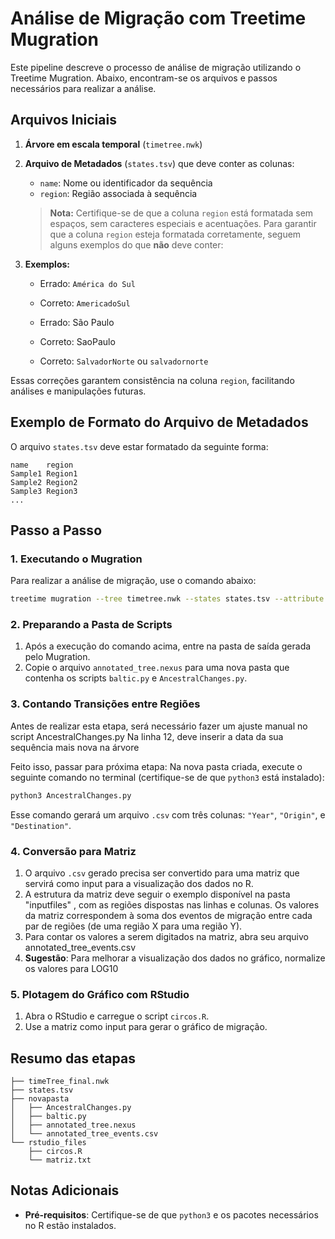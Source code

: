 # Análise de Migração com Treetime Mugration

Este pipeline descreve o processo de análise de migração utilizando o Treetime Mugration. Abaixo, encontram-se os arquivos e passos necessários para realizar a análise.

## Arquivos Iniciais

1. **Árvore em escala temporal** (`timetree.nwk`)
2. **Arquivo de Metadados** (`states.tsv`) que deve conter as colunas:

   - `name`: Nome ou identificador da sequência
   - `region`: Região associada à sequência


   > **Nota:** Certifique-se de que a coluna `region` está formatada sem espaços, sem caracteres especiais e acentuações.
   > Para garantir que a coluna `region` esteja formatada corretamente, seguem alguns exemplos do que **não** deve conter:

1. **Exemplos:** 
   - Errado: `América do Sul`
   - Correto: `AmericadoSul`
   - Errado: São Paulo
   - Correto: SaoPaulo


   - Correto: `SalvadorNorte` ou `salvadornorte`

Essas correções garantem consistência na coluna `region`, facilitando análises e manipulações futuras.

## Exemplo de Formato do Arquivo de Metadados

O arquivo `states.tsv` deve estar formatado da seguinte forma:

```tsv
name    region
Sample1 Region1
Sample2 Region2
Sample3 Region3
...
```

## Passo a Passo

### 1. Executando o Mugration

Para realizar a análise de migração, use o comando abaixo:

```bash
treetime mugration --tree timetree.nwk --states states.tsv --attribute region
```

### 2. Preparando a Pasta de Scripts

1. Após a execução do comando acima, entre na pasta de saída gerada pelo Mugration.
2. Copie o arquivo `annotated_tree.nexus` para uma nova pasta que contenha os scripts `baltic.py` e `AncestralChanges.py`.

### 3. Contando Transições entre Regiões

Antes de realizar esta etapa, será necessário fazer um ajuste manual no script AncestralChanges.py
Na linha 12, deve inserir a data da sua sequência mais nova na árvore

Feito isso, passar para próxima etapa:
Na nova pasta criada, execute o seguinte comando no terminal (certifique-se de que `python3` está instalado):

```bash
python3 AncestralChanges.py
```

Esse comando gerará um arquivo `.csv` com três colunas: `"Year"`, `"Origin"`, e `"Destination"`.

### 4. Conversão para Matriz

1. O arquivo `.csv` gerado precisa ser convertido para uma matriz que servirá como input para a visualização dos dados no R.
2. A estrutura da matriz deve seguir o exemplo disponível na pasta "inputfiles" , com as regiões dispostas nas linhas e colunas. Os valores da matriz correspondem à soma dos eventos de migração entre cada par de regiões (de uma região X para uma região Y).
3. Para contar os valores a serem digitados na matriz, abra seu arquivo annotated_tree_events.csv
4. **Sugestão**: Para melhorar a visualização dos dados no gráfico, normalize os valores para LOG10

### 5. Plotagem do Gráfico com RStudio

1. Abra o RStudio e carregue o script `circos.R`.
2. Use a matriz como input para gerar o gráfico de migração.

## Resumo das etapas

```plaintext
├── timeTree_final.nwk
├── states.tsv
├── novapasta
│   ├── AncestralChanges.py
│   ├── baltic.py
│   ├── annotated_tree.nexus
│   └── annotated_tree_events.csv
└── rstudio_files
    ├── circos.R
    └── matriz.txt
```

## Notas Adicionais

- **Pré-requisitos**: Certifique-se de que `python3` e os pacotes necessários no R estão instalados.
